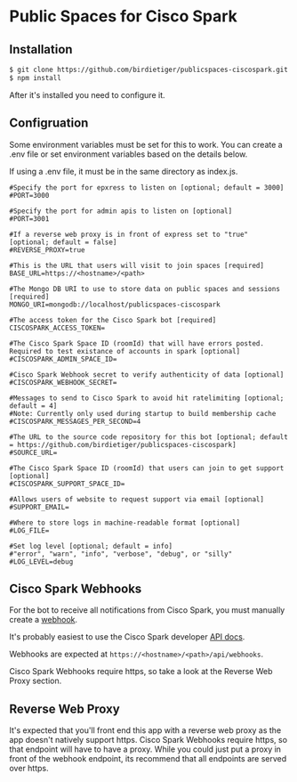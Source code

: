 # Public Spaces for Cisco Spark

Installation
------------

``` bash
$ git clone https://github.com/birdietiger/publicspaces-ciscospark.git
$ npm install
```

After it's installed you need to configure it.

Configruation
------------

Some environment variables must be set for this to work. You can create a .env file or set environment variables based on the details below.

If using a .env file, it must be in the same directory as index.js.

```
#Specify the port for epxress to listen on [optional; default = 3000]
#PORT=3000

#Specify the port for admin apis to listen on [optional]
#PORT=3001

#If a reverse web proxy is in front of express set to "true" [optional; default = false]
#REVERSE_PROXY=true

#This is the URL that users will visit to join spaces [required]
BASE_URL=https://<hostname>/<path>

#The Mongo DB URI to use to store data on public spaces and sessions [required]
MONGO_URI=mongodb://localhost/publicspaces-ciscospark

#The access token for the Cisco Spark bot [required]
CISCOSPARK_ACCESS_TOKEN=

#The Cisco Spark Space ID (roomId) that will have errors posted. Required to test existance of accounts in spark [optional]
#CISCOSPARK_ADMIN_SPACE_ID=

#Cisco Spark Webhook secret to verify authenticity of data [optional]
#CISCOSPARK_WEBHOOK_SECRET=

#Messages to send to Cisco Spark to avoid hit ratelimiting [optional; default = 4]
#Note: Currently only used during startup to build membership cache
#CISCOSPARK_MESSAGES_PER_SECOND=4

#The URL to the source code repository for this bot [optional; default = https://github.com/birdietiger/publicspaces-ciscospark]
#SOURCE_URL=

#The Cisco Spark Space ID (roomId) that users can join to get support [optional]
#CISCOSPARK_SUPPORT_SPACE_ID=

#Allows users of website to request support via email [optional]
#SUPPORT_EMAIL=

#Where to store logs in machine-readable format [optional]
#LOG_FILE=

#Set log level [optional; default = info]
#"error", "warn", "info", "verbose", "debug", or "silly"
#LOG_LEVEL=debug
```

Cisco Spark Webhooks
------------

For the bot to receive all notifications from Cisco Spark, you must manually create a [webhook](https://developer.ciscospark.com/webhooks-explained.html). 

It's probably easiest to use the Cisco Spark developer [API docs](https://developer.ciscospark.com/endpoint-webhooks-post.html).

Webhooks are expected at `https://<hostname>/<path>/api/webhooks`.

Cisco Spark Webhooks require https, so take a look at the Reverse Web Proxy section.

Reverse Web Proxy
------------

It's expected that you'll front end this app with a reverse web proxy as the app doesn't natively support https. Cisco Spark Webhooks require https, so that endpoint will have to have a proxy. While you could just put a proxy in front of the webhook endpoint, its recommend that all endpoints are served over https.
